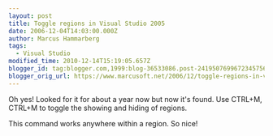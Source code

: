 ```yaml
---
layout: post
title: Toggle regions in Visual Studio 2005
date: 2006-12-04T14:03:00.000Z
author: Marcus Hammarberg
tags:
  - Visual Studio
modified_time: 2010-12-14T15:19:05.657Z
blogger_id: tag:blogger.com,1999:blog-36533086.post-2419507699672345756
blogger_orig_url: https://www.marcusoft.net/2006/12/toggle-regions-in-visual-studio-2005.html
---
```


Oh yes! Looked for it for about a year now but now it's found. Use
CTRL+M, CTRL+M to toggle the showing and hiding of regions.

This command works anywhere within a region. So nice!

